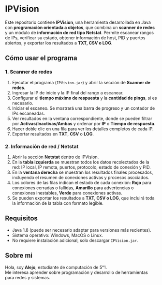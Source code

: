 # IPVision

Este repositorio contiene **IPVision**, una herramienta desarrollada en Java con **programación orientada a objetos**, que combina un **scanner de redes** y un módulo de **información de red tipo Netstat**. Permite escanear rangos de IPs, verificar su estado, obtener información de host, PID y puertos abiertos, y exportar los resultados a **TXT, CSV o LOG**.

## Cómo usar el programa

### 1. Scanner de redes
1. Ejecutar el programa (`IPVision.jar`) y abrir la sección de **Scanner de redes**.
2. Ingresar la IP de inicio y la IP final del rango a escanear.
3. Configurar el **tiempo máximo de respuesta** y la **cantidad de pings**, si es necesario.
4. Iniciar el escaneo. Se mostrará una barra de progreso y un contador de IPs escaneadas.
5. Ver resultados en la ventana correspondiente, donde se pueden filtrar por **Activas/Inactivas/Ambas** y ordenar por **IP** o **Tiempo de respuesta**.
6. Hacer doble clic en una fila para ver los detalles completos de cada IP.
7. Exportar resultados en **TXT**, **CSV** o **LOG**.

### 2. Información de red / Netstat
1. Abrir la sección **Netstat** dentro de IPVision.
2. En la **tabla izquierda** se muestran todos los datos recolectados de la red: IP local, IP remota, puertos, protocolo, estado de conexión y PID.
3. En la **ventana derecha** se muestran los resultados finales procesados, incluyendo el resumen de conexiones activas y procesos asociados.
4. Los colores de las filas indican el estado de cada conexión: **Rojo** para conexiones cerradas o fallidas, **Amarillo** para advertencias o conexiones inestables, **Verde** para conexiones activas.
5. Se pueden exportar los resultados a **TXT, CSV o LOG**, que incluirá toda la información de la tabla con formato legible.

## Requisitos
- Java 1.8 (puede ser necesario adaptar para versiones más recientes).
- Sistema operativo: Windows, MacOS o Linux.
- No requiere instalación adicional, solo descargar `IPVision.jar`.

## Sobre mi
Hola, soy **Alejo**, estudiante de computación de 5°1.  
Me interesa aprender sobre programación y desarrollo de herramientas para redes y sistemas.
